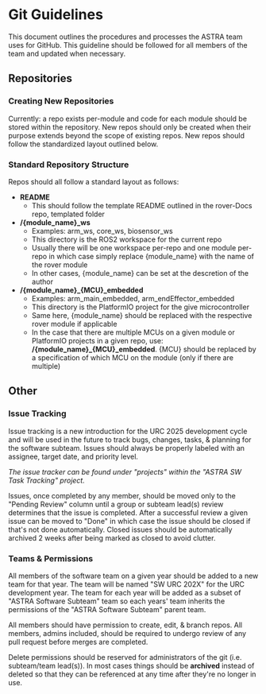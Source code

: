 # Git Guidelines	
This document outlines the procedures and processes the ASTRA team uses for GitHub. This guideline should be followed for all members of the team and updated when necessary.

## Repositories
### Creating New Repositories
Currently: a repo exists per-module and code for each module should be stored within the repository. New repos should only be created when their purpose extends beyond the scope of existing repos. 
New repos should follow the standardized layout outlined below.

### Standard Repository Structure
Repos should all follow a standard layout as follows:

 - **README**
	 - This should follow the template README outlined in the rover-Docs repo, templated folder
 - **/{module_name}_ws**
	 - Examples: arm_ws, core_ws, biosensor_ws
	 - This directory is the ROS2 workspace for the current repo
	 - Usually there will be one workspace per-repo and one module per-repo in which case simply replace {module_name} with the name of the rover module
	 - In other cases, {module_name} can be set at the descretion of the author
 - **/{module_name}_{MCU}_embedded**
	 - Examples: arm_main_embedded, arm_endEffector_embedded
	 - This directory is the PlatformIO project for the give microcontroller
	 - Same here, {module_name} should be replaced with the respective rover module if applicable
	 - In the case that there are multiple MCUs on a given module or PlatformIO projects in a given repo, use: **/{module_name}_{MCU}_embedded**. {MCU} should be replaced by a specification of which MCU on the module (only if there are multiple)

## Other
### Issue Tracking
 Issue tracking is a new introduction for the URC 2025 development cycle and will be used in the future to track bugs, changes, tasks, & planning for the software subteam. Issues should always be properly labeled with an assignee, target date, and priority level. 

*The issue tracker can be found under "projects" within the "ASTRA SW Task Tracking" project.*

Issues, once completed by any member, should be moved only to the "Pending Review" column until a group or subteam lead(s) review determines that the issue is completed. After a successful review a given issue can be moved to "Done" in which case the issue should be closed if that's not done automatically. Closed issues should be automatically archived 2 weeks after being marked as closed to avoid clutter.
 




### Teams & Permissions
All members of the software team on a given year should be added to a new team for that year. The team will be named "SW URC 202X" for the URC development year. The team for each year will be added as a subset of "ASTRA Software Subteam" team so each years' team inherits the permissions of the "ASTRA Software Subteam" parent team.

All  members should have permission to create, edit, & branch repos. All members, admins included, should be required to undergo review of any pull request before merges are completed. 

Delete permissions should be reserved for administrators of the git (i.e. subteam/team lead(s)). In most cases things should be **archived** instead of deleted so that they can be referenced at any time after they're no longer in use. 
